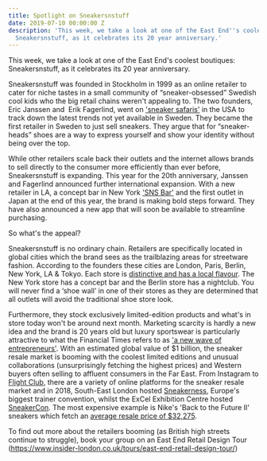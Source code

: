 ```yaml
---
title: Spotlight on Sneakersnstuff
date: 2019-07-10 00:00:00 Z
description: 'This week, we take a look at one of the East End''s coolest boutiques:
  Sneakersnstuff, as it celebrates its 20 year anniversary.'
---
```


This week, we take a look at one of the East End's coolest boutiques: Sneakersnstuff, as it celebrates its 20 year anniversary.

Sneakersnstuff was founded in Stockholm in 1999 as an online retailer to cater for niche tastes in a small community of “sneaker-obsessed” Swedish cool kids who the big retail chains weren't appealing to. The two founders, Eric Janssen and  Erik Fagerlind, went on ['sneaker safaris'](https://www.forbes.com/sites/josephdeacetis/2019/04/05/global-retailer-sneakersnstuff-celebrates-its-20th-anniversary-with-a-new-venice-beach-store/) in the USA to track down the latest trends not yet available in Sweden. They became the first retailer in Sweden to just sell sneakers. They argue that for “sneaker-heads” shoes are a way to express yourself and show your identity without being over the top.

While other retailers scale back their outlets and the internet allows brands to sell directly to the consumer more efficiently than ever before, Sneakersnstuff is expanding. This year for the 20th anniversary, Janssen and Fagerlind announced further international expansion. With a new retailer in LA, a concept bar in New York ['SNS Bar'](https://www.highsnobiety.com/p/sneakersnstuff-sns-bar-new-york/) and the first outlet in Japan at the end of this year, the brand is making bold steps forward. They have also announced a new app that will soon be available to streamline purchasing.

So what's the appeal?

Sneakersnstuff is no ordinary chain. Retailers are specifically located in global cities which the brand sees as the trailblazing areas for streetware fashion. According to the founders these cities are London, Paris, Berlin, New York, LA & Tokyo. Each store is [distinctive and has a local flavour](https://www.sneakersnstuff.com/en/stores). The New York store has a concept bar and the Berlin store has a nightclub. You will never find a ‘shoe wall’ in one of their stores as they are determined that all outlets will avoid the traditional shoe store look.

Furthermore, they stock exclusively limited-edition products and what's in store today won't be around next month. Marketing scarcity is hardly a new idea and the brand is 20 years old but luxury sportswear is particularly attractive to what the Financial Times refers to as ['a new wave of entrepreneurs'](https://www.ft.com/content/2155aa3e-d08b-11e8-9a3c-5d5eac8f1ab4). With an estimated global value of $1 billion, the sneaker resale market is booming with the coolest limited editions and unusual collaborations (unsurprisingly fetching the highest prices) and Western buyers often selling to affluent consumers in the Far East. From Instagram to [Flight Club](https://www.flightclub.com/), there are a variety of online platforms for the sneaker resale market and in 2018, South-East London hosted [Sneakerness](https://www.theguardian.com/fashion/2018/jul/06/sneakerness-london-kanye-west-adidas-yeezy), Europe's biggest trainer convention, whilst the ExCel Exhibition Centre hosted [SneakerCon](https://www.eventbrite.co.uk/e/crepe-city-london-2018-tickets-49526720755). The most expensive example is Nike's 'Back to the Future II' sneakers which fetch an [average resale price of $32,275](https://www.economist.com/business/2017/05/25/the-market-for-rare-trainers).

To find out more about the retailers booming (as British high streets continue to struggle), book your group on an East End Retail Design Tour (https://www.insider-london.co.uk/tours/east-end-retail-design-tour/)